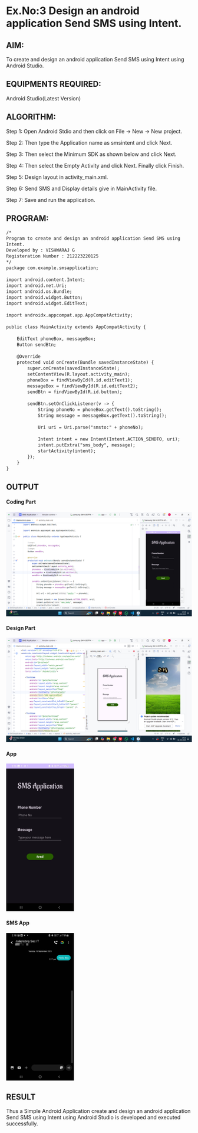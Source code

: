 
# Ex.No:3 Design an android application Send SMS using Intent.


## AIM:

To create and design an android application Send SMS using Intent using Android Studio.

## EQUIPMENTS REQUIRED:

Android Studio(Latest Version)

## ALGORITHM:

Step 1: Open Android Stdio and then click on File -> New -> New project.

Step 2: Then type the Application name as smsintent and click Next. 

Step 3: Then select the Minimum SDK as shown below and click Next.

Step 4: Then select the Empty Activity and click Next. Finally click Finish.

Step 5: Design layout in activity_main.xml.

Step 6: Send SMS and Display details give in MainActivity file.

Step 7: Save and run the application.

## PROGRAM:
```
/*
Program to create and design an android application Send SMS using Intent.
Developed by : VISHWARAJ G
Registeration Number : 212223220125
*/
package com.example.smsapplication;

import android.content.Intent;
import android.net.Uri;
import android.os.Bundle;
import android.widget.Button;
import android.widget.EditText;

import androidx.appcompat.app.AppCompatActivity;

public class MainActivity extends AppCompatActivity {

    EditText phoneBox, messageBox;
    Button sendBtn;

    @Override
    protected void onCreate(Bundle savedInstanceState) {
        super.onCreate(savedInstanceState);
        setContentView(R.layout.activity_main);
        phoneBox = findViewById(R.id.editText1);
        messageBox = findViewById(R.id.editText2);
        sendBtn = findViewById(R.id.button);

        sendBtn.setOnClickListener(v -> {
            String phoneNo = phoneBox.getText().toString();
            String message = messageBox.getText().toString();

            Uri uri = Uri.parse("smsto:" + phoneNo);

            Intent intent = new Intent(Intent.ACTION_SENDTO, uri);
            intent.putExtra("sms_body", message);
            startActivity(intent);
        });
    }
}
```

## OUTPUT

#### Coding Part
![alt text](Output_Images/Coding_Part.png)

#### Design Part
![alt text](Output_Images/Design_Part.png)

#### App
<img src="./Output_Images/App.jpg" height=400>

#### SMS App
<img src="./Output_Images/Chat_App.jpg" height=400>

## RESULT
Thus a Simple Android Application create and design an android application Send SMS using Intent using Android Studio is developed and executed successfully.
